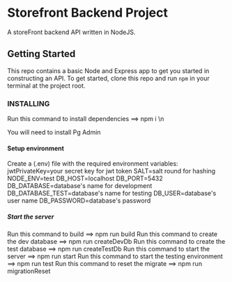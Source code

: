 # Storefront Backend Project

A storeFront backend API written in NodeJS.

## Getting Started
This repo contains a basic Node and Express app to get you started in constructing an API. To get started, clone this repo and run `npm` in your terminal at the project root.

### INSTALLING
Run this command to install dependencies ==> npm i \n

You will need to install Pg Admin

#### Setup environment
Create a (.env) file with the required environment variables:
    jwtPrivateKey=your secret key for jwt token
    SALT=salt round for hashing
    NODE_ENV=test
    DB_HOST=localhost
    DB_PORT=5432
    DB_DATABASE=database's name for development
    DB_DATABASE_TEST=database's name for testing
    DB_USER=database's user name
    DB_PASSWORD=database's password

##### Start the server
Run this command to build ==> npm run build
Run this command to create the dev database ==> npm run createDevDb
Run this command to create the test database ==> npm run createTestDb
Run this command to start the server ==> npm run start
Run this command to start the testing environment ==> npm run test
Run this command to reset the migrate ==> npm run migrationReset